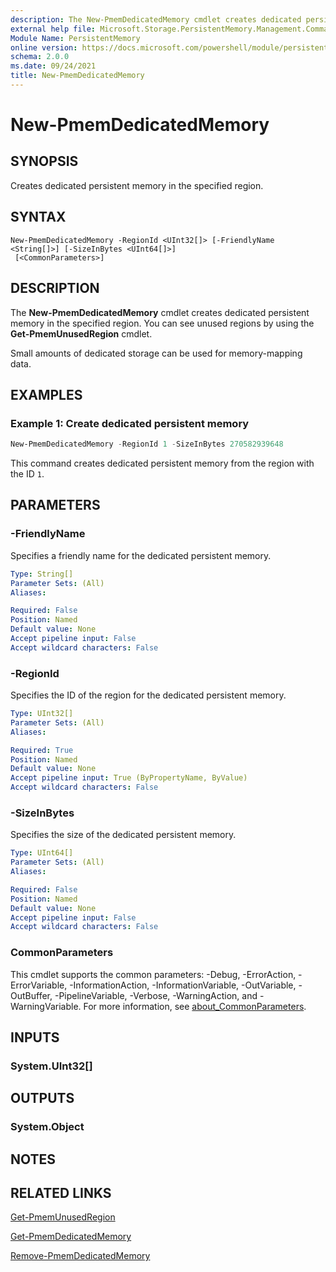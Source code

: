 ```yaml
---
description: The New-PmemDedicatedMemory cmdlet creates dedicated persistent memory in the specified region.
external help file: Microsoft.Storage.PersistentMemory.Management.Commands.dll-Help.xml
Module Name: PersistentMemory
online version: https://docs.microsoft.com/powershell/module/persistentmemory/new-pmemdedicatedmemory?view=windowsserver2022-ps&wt.mc_id=ps-gethelp
schema: 2.0.0
ms.date: 09/24/2021
title: New-PmemDedicatedMemory
---
```


# New-PmemDedicatedMemory

## SYNOPSIS
Creates dedicated persistent memory in the specified region.

## SYNTAX

```
New-PmemDedicatedMemory -RegionId <UInt32[]> [-FriendlyName <String[]>] [-SizeInBytes <UInt64[]>]
 [<CommonParameters>]
```

## DESCRIPTION
The **New-PmemDedicatedMemory** cmdlet creates dedicated persistent memory in the specified region. You can see unused regions by using the **Get-PmemUnusedRegion** cmdlet.

Small amounts of dedicated storage can be used for memory-mapping data. 

## EXAMPLES

### Example 1: Create dedicated persistent memory
```powershell
New-PmemDedicatedMemory -RegionId 1 -SizeInBytes 270582939648
```

This command creates dedicated persistent memory from the region with the ID `1`.

## PARAMETERS

### -FriendlyName
Specifies a friendly name for the dedicated persistent memory.

```yaml
Type: String[]
Parameter Sets: (All)
Aliases:

Required: False
Position: Named
Default value: None
Accept pipeline input: False
Accept wildcard characters: False
```

### -RegionId
Specifies the ID of the region for the dedicated persistent memory.

```yaml
Type: UInt32[]
Parameter Sets: (All)
Aliases:

Required: True
Position: Named
Default value: None
Accept pipeline input: True (ByPropertyName, ByValue)
Accept wildcard characters: False
```

### -SizeInBytes
Specifies the size of the dedicated persistent memory.

```yaml
Type: UInt64[]
Parameter Sets: (All)
Aliases:

Required: False
Position: Named
Default value: None
Accept pipeline input: False
Accept wildcard characters: False
```

### CommonParameters
This cmdlet supports the common parameters: -Debug, -ErrorAction, -ErrorVariable, -InformationAction, -InformationVariable, -OutVariable, -OutBuffer, -PipelineVariable, -Verbose, -WarningAction, and -WarningVariable. For more information, see [about_CommonParameters](http://go.microsoft.com/fwlink/?LinkID=113216).

## INPUTS

### System.UInt32[]

## OUTPUTS

### System.Object
## NOTES

## RELATED LINKS

[Get-PmemUnusedRegion](Get-PmemUnusedRegion.md)

[Get-PmemDedicatedMemory](Get-PmemDedicatedMemory.md)

[Remove-PmemDedicatedMemory](Remove-PmemDedicatedMemory.md)
